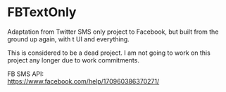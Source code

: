 # FBTextOnly
Adaptation from Twitter SMS only project to Facebook, but built from the ground up again, with t UI and everything.

This is considered to be a dead project. I am not going to work on this project any longer due to work commitments.

FB SMS API:
<br/>
https://www.facebook.com/help/170960386370271/
